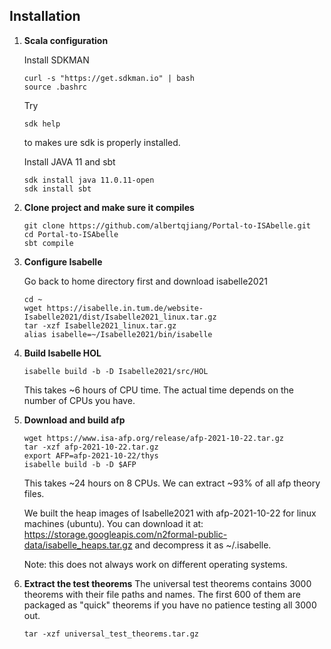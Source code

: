 ## Installation
1. **Scala configuration**

   Install SDKMAN
    ```shell
    curl -s "https://get.sdkman.io" | bash
    source .bashrc
    ```
   Try
    ```shell
    sdk help
    ```
   to makes ure sdk is properly installed.

   Install JAVA 11 and sbt
    ```shell
    sdk install java 11.0.11-open
    sdk install sbt
    ```
2. **Clone project and make sure it compiles**

    ```shell
    git clone https://github.com/albertqjiang/Portal-to-ISAbelle.git
    cd Portal-to-ISAbelle
    sbt compile
    ```

3. **Configure Isabelle**

   Go back to home directory first and download isabelle2021
    ```shell
    cd ~
    wget https://isabelle.in.tum.de/website-Isabelle2021/dist/Isabelle2021_linux.tar.gz
    tar -xzf Isabelle2021_linux.tar.gz
    alias isabelle=~/Isabelle2021/bin/isabelle
    ``` 

4. **Build Isabelle HOL**
   ```shell
   isabelle build -b -D Isabelle2021/src/HOL
   ```
   This takes ~6 hours of CPU time. The actual time depends on the number of CPUs you have.

5. **Download and build afp**
   ```shell
   wget https://www.isa-afp.org/release/afp-2021-10-22.tar.gz
   tar -xzf afp-2021-10-22.tar.gz
   export AFP=afp-2021-10-22/thys
   isabelle build -b -D $AFP
   ```
   This takes ~24 hours on 8 CPUs. We can extract ~93% of all afp theory files.

   We built the heap images of Isabelle2021 with afp-2021-10-22 for linux machines (ubuntu). You can download it at:
   https://storage.googleapis.com/n2formal-public-data/isabelle_heaps.tar.gz
   and decompress it as ~/.isabelle.

   Note: this does not always work on different operating systems.

6. **Extract the test theorems**
   The universal test theorems contains 3000 theorems with their file paths and names. The first 600 of them are packaged as "quick" theorems if you have no patience testing all 3000 out.
   ```shell
   tar -xzf universal_test_theorems.tar.gz
   ```